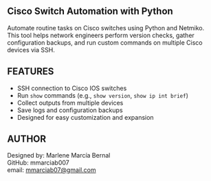 ## Cisco Switch Automation with Python ##

Automate routine tasks on Cisco switches using Python and Netmiko.  
This tool helps network engineers perform version checks, gather configuration backups, and run custom commands on multiple Cisco devices via SSH.

## FEATURES ##
- SSH connection to Cisco IOS switches
- Run `show` commands (e.g., `show version`, `show ip int brief`)
- Collect outputs from multiple devices
- Save logs and configuration backups
- Designed for easy customization and expansion

## AUTHOR ##
Designed by: Marlene Marcía Bernal  
GitHub: mmarciab007  
email: mmarciab07@gmail.com  
